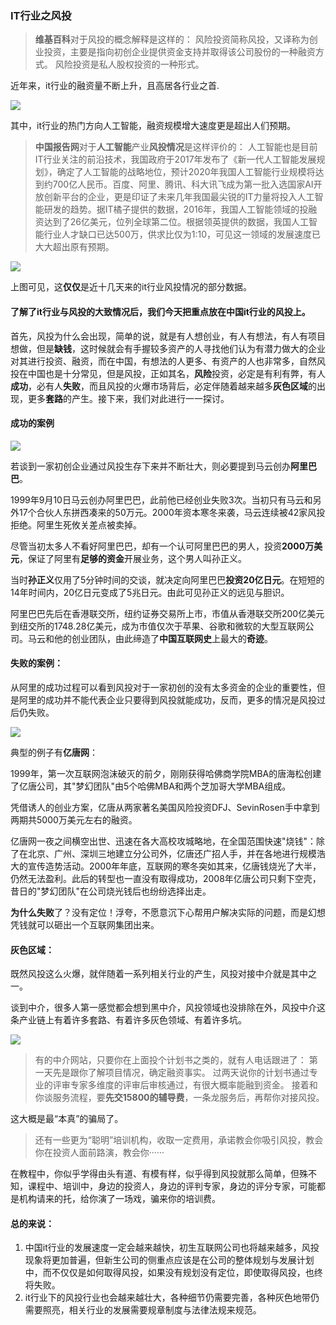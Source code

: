 ### IT行业之风投

>**维基百科**对于风投的概念解释是这样的：
>风险投资简称风投，又译称为创业投资，主要是指向初创企业提供资金支持并取得该公司股份的一种融资方式。 风险投资是私人股权投资的一种形式。

近年来，it行业的融资量不断上升，且高居各行业之首.

![](images/itt2.jpg)

其中，it行业的热门方向人工智能，融资规模增大速度更是超出人们预期。

>**中国报告网**对于**人工智能**产业**风投情况**是这样评价的：
>人工智能也是目前IT行业关注的前沿技术，我国政府于2017年发布了《新一代人工智能发展规划》，确定了人工智能的战略地位，预计2020年我国人工智能行业规模将达到约700亿人民币。百度、阿里、腾讯、科大讯飞成为第一批入选国家AI开放创新平台的企业，更是印证了未来几年我国最尖锐的IT力量将投入人工智能研发的趋势。据IT橘子提供的数据，2016年，我国人工智能领域的投融资达到了26亿美元，位列全球第二位。根据领英提供的数据，我国人工智能行业人才缺口已达500万，供求比仅为1:10，可见这一领域的发展速度已大大超出原有预期。

![](images/itt3.png)

上图可见，这**仅仅**是近十几天来的it行业风投情况的部分数据。

#### 了解了it行业与风投的大致情况后，我们今天把重点放在**中国it行业的风投**上。

首先，风投为什么会出现，简单的说，就是有人想创业，有人有想法，有人有项目想做，但是**缺钱**，这时候就会有手握较多资产的人寻找他们认为有潜力做大的企业对其进行投资、融资，而在中国，有想法的人更多、有资产的人也非常多，自然风投在中国也是十分常见，但是风投，正如其名，**风险**投资，必定是有利有弊，有人**成功**，必有人**失败**，而且风投的火爆市场背后，必定伴随着越来越多**灰色区域**的出现，更多**套路**的产生。接下来，我们对此进行一一探讨。

#### 成功的案例

![](images/itt10.jpg)

若谈到一家初创企业通过风投生存下来并不断壮大，则必要提到马云创办**阿里巴巴**。

1999年9月10日马云创办阿里巴巴，此前他已经创业失败3次。当初只有马云和另外17个合伙人东拼西凑来的50万元。2000年资本寒冬来袭，马云连续被42家风投拒绝。阿里生死攸关差点被卖掉。

尽管当初太多人不看好阿里巴巴，却有一个认可阿里巴巴的男人，投资**2000万美元**，保证了阿里有**足够的资金**开展业务，这个男人叫孙正义。

当时**孙正义**仅用了5分钟时间的交谈，就决定向阿里巴巴**投资20亿日元**。在短短的14年时间内，20亿日元变成了5兆日元。由此可见孙正义的远见与胆识。

阿里巴巴先后在香港联交所，纽约证券交易所上市，市值从香港联交所200亿美元到纽交所的1748.28亿美元，成为市值仅次于苹果、谷歌和微软的大型互联网公司。马云和他的创业团队，由此缔造了**中国互联网史**上最大的**奇迹**。

#### 失败的案例：
从阿里的成功过程可以看到风投对于一家初创的没有太多资金的企业的重要性，但是阿里的成功并不能代表企业只要得到风投就能成功，反而，更多的情况是风投过后仍失败。

![](images/itt5.jpg)

典型的例子有**亿唐网**：

1999年，第一次互联网泡沫破灭的前夕，刚刚获得哈佛商学院MBA的唐海松创建了亿唐公司，其"梦幻团队"由5个哈佛MBA和两个芝加哥大学MBA组成。

凭借诱人的创业方案，亿唐从两家著名美国风险投资DFJ、SevinRosen手中拿到两期共5000万美元左右的融资。

亿唐网一夜之间横空出世、迅速在各大高校攻城略地，在全国范围快速"烧钱"：除了在北京、广州、深圳三地建立分公司外，亿唐还广招人手，并在各地进行规模浩大的宣传造势活动。2000年年底，互联网的寒冬突如其来，亿唐钱烧光了大半，仍然无法盈利。此后的转型也一直没有取得成功，2008年亿唐公司只剩下空壳，昔日的"梦幻团队"在公司烧光钱后也纷纷选择出走。

**为什么失败**了？没有定位！浮夸，不愿意沉下心帮用户解决实际的问题，而是幻想凭钱就可以砸出一个互联网集团出来。

#### 灰色区域：

既然风投这么火爆，就伴随着一系列相关行业的产生，风投对接中介就是其中之一。

谈到中介，很多人第一感觉都会想到黑中介，风投领域也没排除在外，风投中介这条产业链上有着许多套路、有着许多灰色领域、有着许多坑。

![](images/itt4.png)

>有的中介网站，只要你在上面投个计划书之类的，就有人电话跟进了：
>第一天先是跟你了解项目情况，确定融资事实。
>过两天说你的计划书通过专业的评审专家多维度的评审后审核通过，有很大概率能融到资金。
>接着和你谈服务流程，要**先交15800的辅导费**，一条龙服务后，再帮你对接风投。

这大概是最“本真”的骗局了。

>还有一些更为“聪明”培训机构，收取一定费用，承诺教会你吸引风投，教会你在投资人面前路演，教会你······

在教程中，你似乎学得由头有道、有模有样，似乎得到风投就那么简单，但殊不知，课程中、培训中，身边的投资人，身边的评判专家，身边的评分专家，可能都是机构请来的托，给你演了一场戏，骗来你的培训费。

#### 总的来说：
1. 中国it行业的发展速度一定会越来越快，初生互联网公司也将越来越多，风投现象将更加普遍，但新生公司的侧重点应该是在公司的整体规划与发展计划中，而不仅仅是如何取得风投，如果没有规划没有定位，即使取得风投，也终将失败。
2. it行业下的风投行业也会越来越壮大，各种细节仍需要完善，各种灰色地带仍需要照亮，相关行业的发展需要规章制度与法律法规来规范。
